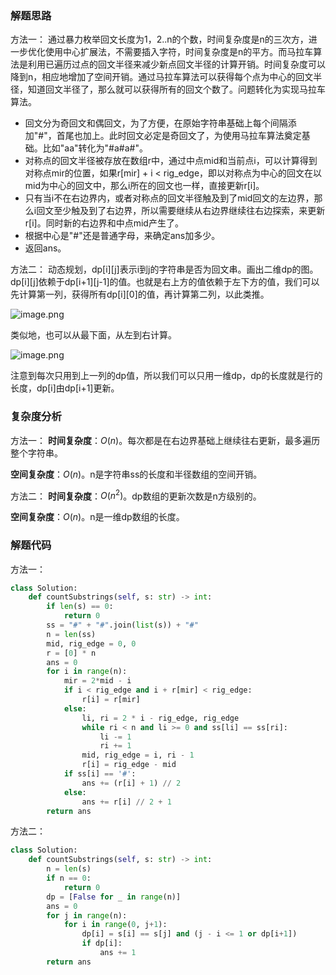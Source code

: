 ### 解题思路
方法一：
通过暴力枚举回文长度为1，2..n的个数，时间复杂度是n的三次方，进一步优化使用中心扩展法，不需要插入字符，时间复杂度是n的平方。而马拉车算法是利用已遍历过点的回文半径来减少新点回文半径的计算开销。时间复杂度可以降到n，相应地增加了空间开销。通过马拉车算法可以获得每个点为中心的回文半径，知道回文半径了，那么就可以获得所有的回文个数了。问题转化为实现马拉车算法。

- 回文分为奇回文和偶回文，为了方便，在原始字符串基础上每个间隔添加"#"，首尾也加上。此时回文必定是奇回文了，为使用马拉车算法奠定基础。比如"aa"转化为"#a#a#"。
- 对称点的回文半径被存放在数组r中，通过中点mid和当前点i，可以计算得到对称点mir的位置，如果r[mir] + i < rig_edge，即以对称点为中心的回文在以mid为中心的回文中，那么i所在的回文也一样，直接更新r[i]。
- 只有当i不在右边界内，或者对称点的回文半径触及到了mid回文的左边界，那么i回文至少触及到了右边界，所以需要继续从右边界继续往右边探索，来更新r[i]。同时新的右边界和中点mid产生了。
- 根据中心是"#"还是普通字母，来确定ans加多少。
- 返回ans。

方法二：
动态规划，dp\[i\]\[j\]表示i到j的字符串是否为回文串。画出二维dp的图。dp\[i\]\[j\]依赖于dp\[i+1\]\[j-1\]的值。也就是右上方的值依赖于左下方的值，我们可以先计算第一列，获得所有dp\[i\]\[0\]的值，再计算第二列，以此类推。

![image.png](https://raw.githubusercontent.com/TobinZuo/Algorithms-and-data-structure/master/pics/lc647_2.png)

类似地，也可以从最下面，从左到右计算。

![image.png](https://raw.githubusercontent.com/TobinZuo/Algorithms-and-data-structure/master/pics/lc647_1.png)

注意到每次只用到上一列的dp值，所以我们可以只用一维dp，dp的长度就是行的长度，dp\[i\]由dp\[i+1\]更新。

### 复杂度分析
方法一：
**时间复杂度**：$O(n)$。每次都是在右边界基础上继续往右更新，最多遍历整个字符串。

**空间复杂度**：$O(n)$。n是字符串ss的长度和半径数组的空间开销。

方法二：
**时间复杂度**：$O(n^2)$。dp数组的更新次数是n方级别的。

**空间复杂度**：$O(n)$。n是一维dp数组的长度。

### 解题代码
方法一：
```python
class Solution:
    def countSubstrings(self, s: str) -> int:
        if len(s) == 0:
            return 0
        ss = "#" + "#".join(list(s)) + "#" 
        n = len(ss)
        mid, rig_edge = 0, 0
        r = [0] * n
        ans = 0
        for i in range(n):
            mir = 2*mid - i
            if i < rig_edge and i + r[mir] < rig_edge:
                r[i] = r[mir]
            else:
                li, ri = 2 * i - rig_edge, rig_edge 
                while ri < n and li >= 0 and ss[li] == ss[ri]:
                    li -= 1
                    ri += 1
                mid, rig_edge = i, ri - 1  
                r[i] = rig_edge - mid
            if ss[i] == '#':
                ans += (r[i] + 1) // 2 
            else:
                ans += r[i] // 2 + 1
        return ans
```

方法二：
```python
class Solution:
    def countSubstrings(self, s: str) -> int:
        n = len(s)
        if n == 0:
            return 0
        dp = [False for _ in range(n)]
        ans = 0
        for j in range(n): 
            for i in range(0, j+1):    
                dp[i] = s[i] == s[j] and (j - i <= 1 or dp[i+1])
                if dp[i]:                  
                    ans += 1
        return ans
```

